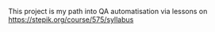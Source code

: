 This project is my path into QA automatisation via lessons on https://stepik.org/course/575/syllabus
